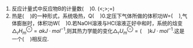 1. 反应计量式中反应物B的计量数($\quad$)0. (<;>;=)
2. 热是($\quad$)的一种形式，系统吸热，Q($\quad$)0.定压下气体所做的体积功W=($\quad$),气体膨胀时，体积功W($\quad$)0.若NaOH溶液与HCl溶液正好中和时，系统的焓变$△_rH_m^\ominus=a kJ·mol^{-1}$,则其热力学能的变化$△_rU_m^\ominus=(\quad)kJ·mol^{-1}$.这是一个($\quad$)相反应.